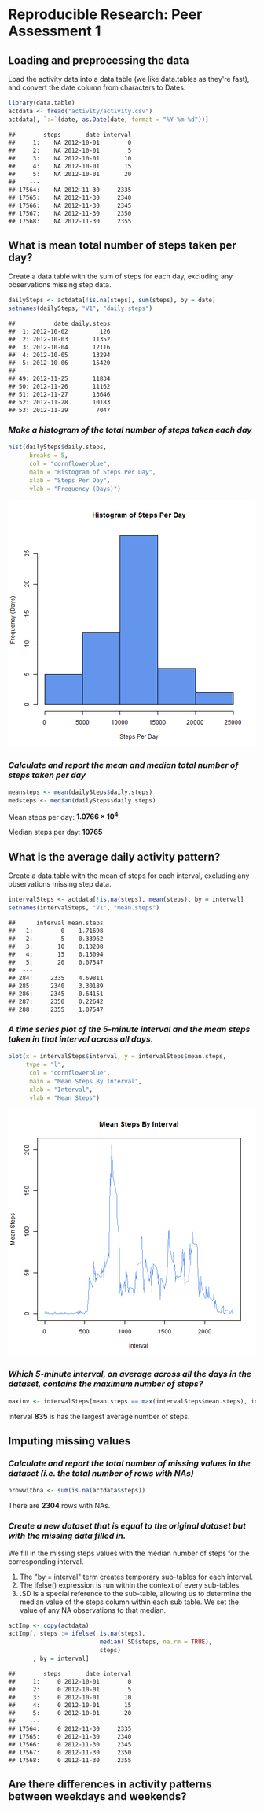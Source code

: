 # Reproducible Research: Peer Assessment 1


## Loading and preprocessing the data

Load the activity data into a data.table (we like data.tables as they're fast), and convert the date column from characters to Dates.


```r
library(data.table)
actdata <- fread("activity/activity.csv")
actdata[, `:=`(date, as.Date(date, format = "%Y-%m-%d"))]
```

```
##        steps       date interval
##     1:    NA 2012-10-01        0
##     2:    NA 2012-10-01        5
##     3:    NA 2012-10-01       10
##     4:    NA 2012-10-01       15
##     5:    NA 2012-10-01       20
##    ---                          
## 17564:    NA 2012-11-30     2335
## 17565:    NA 2012-11-30     2340
## 17566:    NA 2012-11-30     2345
## 17567:    NA 2012-11-30     2350
## 17568:    NA 2012-11-30     2355
```


## What is mean total number of steps taken per day?
Create a data.table with the sum of steps for each day, excluding any observations missing step data.

```r
dailySteps <- actdata[!is.na(steps), sum(steps), by = date]
setnames(dailySteps, "V1", "daily.steps")
```

<!---
knitr won't preview dailySteps based on a setnames() call, so we do it ourselves
-->

```
##           date daily.steps
##  1: 2012-10-02         126
##  2: 2012-10-03       11352
##  3: 2012-10-04       12116
##  4: 2012-10-05       13294
##  5: 2012-10-06       15420
## ---                       
## 49: 2012-11-25       11834
## 50: 2012-11-26       11162
## 51: 2012-11-27       13646
## 52: 2012-11-28       10183
## 53: 2012-11-29        7047
```

### *Make a histogram of the total number of steps taken each day*

```r
hist(dailySteps$daily.steps, 
      breaks = 5,
      col = "cornflowerblue",
      main = "Histogram of Steps Per Day",
      xlab = "Steps Per Day",
      ylab = "Frequency (Days)")
```

![plot of chunk dailystephist](figure/dailystephist.png) 

### *Calculate and report the mean and median total number of steps taken per day*

```r
meansteps <- mean(dailySteps$daily.steps)
medsteps <- median(dailySteps$daily.steps)
```

Mean steps per day: **1.0766 &times; 10<sup>4</sup>**

Median steps per day: **10765**

## What is the average daily activity pattern?
Create a data.table with the mean of steps for each interval, excluding any observations missing step data.

```r
intervalSteps <- actdata[!is.na(steps), mean(steps), by = interval]
setnames(intervalSteps, "V1", "mean.steps")
```

<!---
knitr won't preview intervalSteps based on a setnames() call, so we do it here
-->

```
##      interval mean.steps
##   1:        0    1.71698
##   2:        5    0.33962
##   3:       10    0.13208
##   4:       15    0.15094
##   5:       20    0.07547
##  ---                    
## 284:     2335    4.69811
## 285:     2340    3.30189
## 286:     2345    0.64151
## 287:     2350    0.22642
## 288:     2355    1.07547
```


### *A time series plot of the 5-minute interval and the mean steps taken in that interval across all days.*

```r
plot(x = intervalSteps$interval, y = intervalSteps$mean.steps,
     type = "l",
      col = "cornflowerblue",
      main = "Mean Steps By Interval",
      xlab = "Interval",
      ylab = "Mean Steps")
```

![plot of chunk meanstepsbyinterval](figure/meanstepsbyinterval.png) 


### *Which 5-minute interval, on average across all the days in the dataset, contains the maximum number of steps?*

```r
maxinv <- intervalSteps[mean.steps == max(intervalSteps$mean.steps), interval]
```

Interval **835** is has the largest average number of steps.

## Imputing missing values
### *Calculate and report the total number of missing values in the dataset (i.e. the total number of rows with NAs)*

```r
nrowwithna <- sum(is.na(actdata$steps))
```

There are **2304** rows with NAs.

### *Create a new dataset that is equal to the original dataset but with the missing data filled in.*
We fill in the missing steps values with the median number of steps for the corresponding interval. 

1. The "by = interval" term creates temporary sub-tables for each interval.
1. The ifelse() expression is run within the context of every sub-tables. 
1. .SD is a special reference to the sub-table, allowing us to determine the median value of the steps column within each sub table. We set the value of any NA observations to that median.


```r
actImp <- copy(actdata)
actImp[, steps := ifelse( is.na(steps), 
                          median(.SD$steps, na.rm = TRUE), 
                          steps)
       , by = interval]
```

```
##        steps       date interval
##     1:     0 2012-10-01        0
##     2:     0 2012-10-01        5
##     3:     0 2012-10-01       10
##     4:     0 2012-10-01       15
##     5:     0 2012-10-01       20
##    ---                          
## 17564:     0 2012-11-30     2335
## 17565:     0 2012-11-30     2340
## 17566:     0 2012-11-30     2345
## 17567:     0 2012-11-30     2350
## 17568:     0 2012-11-30     2355
```

## Are there differences in activity patterns between weekdays and weekends?
